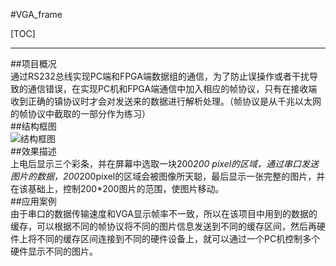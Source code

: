#VGA_frame   

[TOC]  
  
  -----------   
##项目概况  
通过RS232总线实现PC端和FPGA端数据组的通信，为了防止误操作或者干扰导致的通信错误，在实现PC机和FPGA端通信中加入相应的帧协议，只有在接收端收到正确的镇协议时才会对发送来的数据进行解析处理。（帧协议是从千兆以太网的帧协议中截取的一部分作为练习）  
##结构框图  
![结构框图](./1524665875573.png)  
##效果描述  
上电后显示三个彩条，并在屏幕中选取一块200*200 pixel的区域，通过串口发送图片的数据，200*200pixel的区域会被图像所天聪，最后显示一张完整的图片，并在该基础上，控制200*200图片的范围，使图片移动。  
##应用案例  
由于串口的数据传输速度和VGA显示帧率不一致，所以在该项目中用到的数据的缓存，可以根据不同的帧协议将不同的图片信息发送到不同的缓存区间，然后再硬件上将不同的缓存区间连接到不同的硬件设备上，就可以通过一个PC机控制多个硬件显示不同的图片。


